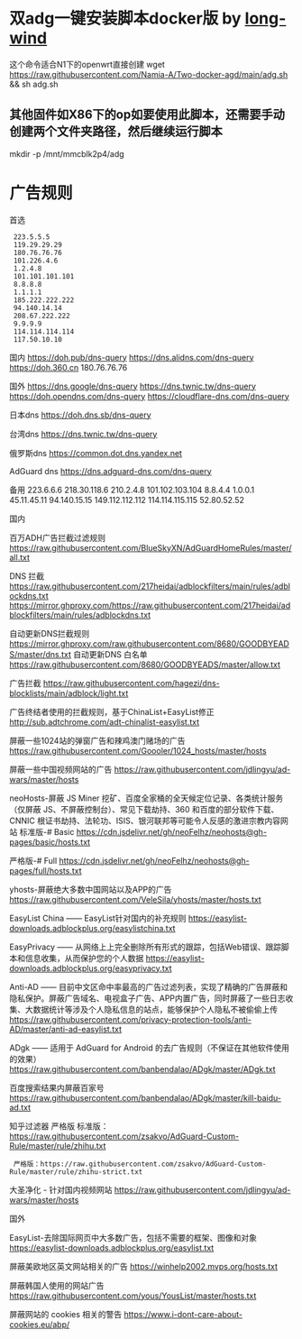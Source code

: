 # 双adg一键安装脚本docker版 by [long-wind](https://github.com/lone-wind/)
这个命令适合N1下的openwrt直接创建
wget https://raw.githubusercontent.com/Namia-A/Two-docker-agd/main/adg.sh && sh adg.sh  
## 其他固件如X86下的op如要使用此脚本，还需要手动创建两个文件夹路径，然后继续运行脚本
mkdir -p /mnt/mmcblk2p4/adg

# 广告规则

首选

     223.5.5.5
     119.29.29.29
     180.76.76.76
     101.226.4.6
     1.2.4.8
     101.101.101.101
     8.8.8.8
     1.1.1.1
     185.222.222.222
     94.140.14.14
     208.67.222.222
     9.9.9.9
     114.114.114.114	
     117.50.10.10


国内
     https://doh.pub/dns-query
     https://dns.alidns.com/dns-query
     https://doh.360.cn
     180.76.76.76

国外
     https://dns.google/dns-query
     https://dns.twnic.tw/dns-query
     https://doh.opendns.com/dns-query
     https://cloudflare-dns.com/dns-query

日本dns
     https://doh.dns.sb/dns-query

台湾dns
     https://dns.twnic.tw/dns-query


俄罗斯dns
     https://common.dot.dns.yandex.net

AdGuard dns
     https://dns.adguard-dns.com/dns-query

备用
     223.6.6.6
     218.30.118.6
     210.2.4.8
     101.102.103.104
     8.8.4.4
     1.0.0.1
     45.11.45.11
     94.140.15.15
     149.112.112.112
     114.114.115.115
     52.80.52.52

国内

百万ADH广告拦截过滤规则
     https://raw.githubusercontent.com/BlueSkyXN/AdGuardHomeRules/master/all.txt

DNS 拦截
     https://raw.githubusercontent.com/217heidai/adblockfilters/main/rules/adblockdns.txt
     https://mirror.ghproxy.com/https://raw.githubusercontent.com/217heidai/adblockfilters/main/rules/adblockdns.txt

自动更新DNS拦截规则
     https://mirror.ghproxy.com/raw.githubusercontent.com/8680/GOODBYEADS/master/dns.txt
自动更新DNS 白名单
     https://raw.githubusercontent.com/8680/GOODBYEADS/master/allow.txt

广告拦截
     https://raw.githubusercontent.com/hagezi/dns-blocklists/main/adblock/light.txt

广告终结者使用的拦截规则，基于ChinaList+EasyList修正
     http://sub.adtchrome.com/adt-chinalist-easylist.txt

屏蔽一些1024站的弹窗广告和辣鸡澳门赌场的广告
     https://raw.githubusercontent.com/Goooler/1024_hosts/master/hosts

屏蔽一些中国视频网站的广告
     https://raw.githubusercontent.com/jdlingyu/ad-wars/master/hosts

neoHosts-屏蔽 JS Miner 挖矿、百度全家桶的全天候定位记录、各类统计服务（仅屏蔽 JS、不屏蔽控制台）、常见下载劫持、360 和百度的部分软件下载、CNNIC 根证书劫持、法轮功、ISIS、银河联邦等可能令人反感的激进宗教内容网站
标准版-# Basic 
     https://cdn.jsdelivr.net/gh/neoFelhz/neohosts@gh-pages/basic/hosts.txt 

严格版-# Full
     https://cdn.jsdelivr.net/gh/neoFelhz/neohosts@gh-pages/full/hosts.txt 

yhosts-屏蔽绝大多数中国网站以及APP的广告
     https://raw.githubusercontent.com/VeleSila/yhosts/master/hosts.txt

EasyList China —— EasyList针对国内的补充规则
     https://easylist-downloads.adblockplus.org/easylistchina.txt

EasyPrivacy —— 从网络上上完全删除所有形式的跟踪，包括Web错误、跟踪脚本和信息收集，从而保护您的个人数据
     https://easylist-downloads.adblockplus.org/easyprivacy.txt

Anti-AD —— 目前中文区命中率最高的广告过滤列表，实现了精确的广告屏蔽和隐私保护。屏蔽广告域名、电视盒子广告、APP内置广告，同时屏蔽了一些日志收集、大数据统计等涉及个人隐私信息的站点，能够保护个人隐私不被偷偷上传
     https://raw.githubusercontent.com/privacy-protection-tools/anti-AD/master/anti-ad-easylist.txt

ADgk —— 适用于 AdGuard for Android 的去广告规则（不保证在其他软件使用的效果）
     https://raw.githubusercontent.com/banbendalao/ADgk/master/ADgk.txt

百度搜索结果内屏蔽百家号
     https://raw.githubusercontent.com/banbendalao/ADgk/master/kill-baidu-ad.txt

知乎过滤器 严格版
     标准版：https://raw.githubusercontent.com/zsakvo/AdGuard-Custom-Rule/master/rule/zhihu.txt

     严格版：https://raw.githubusercontent.com/zsakvo/AdGuard-Custom-Rule/master/rule/zhihu-strict.txt

大圣净化 - 针对国内视频网站
     https://raw.githubusercontent.com/jdlingyu/ad-wars/master/hosts


国外


EasyList-去除国际网页中大多数广告，包括不需要的框架、图像和对象
     https://easylist-downloads.adblockplus.org/easylist.txt

屏蔽美欧地区英文网站相关的广告
     https://winhelp2002.mvps.org/hosts.txt

屏蔽韩国人使用的网站广告
     https://raw.githubusercontent.com/yous/YousList/master/hosts.txt

屏蔽网站的 cookies 相关的警告
     https://www.i-dont-care-about-cookies.eu/abp/


